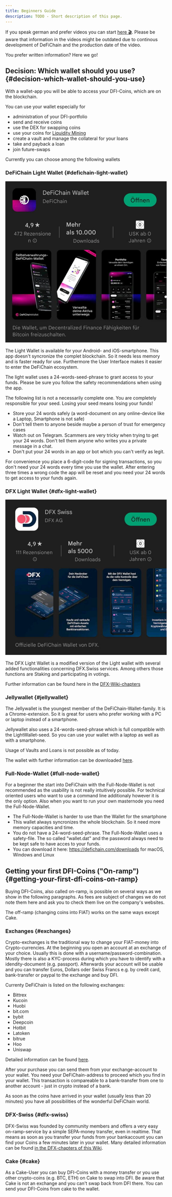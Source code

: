 ```yaml
---
title: Beginners Guide
description: TODO - Short description of this page.
---
```


If you speak german and prefer videos you can start [here 🎬](https://www.youtube.com/watch?v=q4MUebLlLzM&list=PLc-FB8e3YKYtju2G0O7bcUB1FE2t2SD0j). Please be aware that information in the videos might be outdated due to continous development of DeFiChain and the production date of the video.

You prefer written information? Here we go!

## Decision: Which wallet should you use? {#decision-which-wallet-should-you-use}

With a wallet-app you will be able to access your DFI-Coins, which are on the blockchain.

You can use your wallet especially for

- administration of your DFI-portfolio
- send and receive coins
- use the DEX for swapping coins
- use your coins for [Liquidity Mining](./Liquidity_Mining.md)
- create a vault and manage the collateral for your loans
- take and payback a loan
- join future-swaps

Currently you can choose among the following wallets

### DeFiChain Light Wallet {#defichain-light-wallet}

![](./../media/beginnersguide_EN_01.jpg)

The Light Wallet is available for your Android- and iOS-smartphone. This app doesn't syncronize the complet blockchain. So it needs less memory and is faster ready for use. Furthermore the User Interface makes it easier to enter the DeFiChain ecosystem.

The light wallet uses a 24-words-seed-phrase to grant access to your funds. Please be sure you follow the safety recommendations when using the app.

The following list is not a necessarily complete one. You are completely responsible for your seed. Losing your seed means losing your funds!

- Store your 24 words safely (a word-document on any online-device like a Laptop, Smartphone is not safe)
- Don't tell them to anyone beside maybe a person of trust for emergency cases
- Watch out on Telegram. Scammers are very tricky when trying to get your 24 words. Don't tell them anyone who writes you a private message in a chat.
- Don't put your 24 words in an app or bot which you can't verify as legit.

For convenience you place a 6-digit-code for signing transactions, so you don't need your 24 words every time you use the wallet. After entering three times a wrong code the app will be reset and you need your 24 words to get access to your funds again.

### DFX Light Wallet {#dfx-light-wallet}

![](./../media/beginnersguide_EN_02.jpg)

The DFX Light Wallet is a modified version of the Light wallet with several added functionalities concerning DFX.Swiss services. Among others those functions are Staking and participating in votings.

Further information can be found here in the [DFX-Wiki-chapters](./DFX_FAQ.md)

### Jellywallet {#jellywallet}

The Jellywallet is the youngest member of the DeFiChain-Wallet-family. It is a Chrome-extension. So it is great for users who prefer working with a PC or laptop instead of a smartphone.

Jellywallet also uses a 24-words-seed-phrase which is full compatible with the LightWallet-seed. So you can use your wallet with a laptop as well as with a smartphone.

Usage of Vaults and Loans is not possible as of today.

The wallet with further information can be downloaded [here](https://jellywallet.io/).

### Full-Node-Wallet {#full-node-wallet}

For a beginner the start into DeFiChain with the Full-Node-Wallet is not recommended as the usability is not really intuitively possible. For technical oriented users who want to use a command line additionaly however it is the only option. Also when you want to run your own masternode you need the Full-Node-Wallet.

-   The Full-Node-Wallet is harder to use than the Wallet for the smartphone
-   This wallet always syncronizes the whole blockchain. So it need more memory capacities and time.
-   You do not have a 24-word-seed-phrase. The Full-Node-Wallet uses a safety-file. The so called "wallet.dat" and the password always need to be kept safe to have acces to your funds.
-   You can download it here: <https://defichain.com/downloads> for macOS, Windows and Linux

## Getting your first DFI-Coins ("On-ramp") {#getting-your-first-dfi-coins-on-ramp}

Buying DFI-Coins, also called on-ramp, is possible on several ways as we show in the following paragraphs. As fees are subject of changes we do not note them here and ask you to check them live on the company's websites.

The off-ramp (changing coins into FIAT) works on the same ways except Cake.

### Exchanges {#exchanges}

Crypto-exchanges is the traditional way to change your FIAT-money into Crypto-currencies. At the beginning you open an account at an exchange of your choice. Usually this is done with a username/password-combination. Mostly there is also a KYC-process during which you have to identify with a idendity-document (e.g. passport). Afterwards your account will be usable and you can transfer Euros, Dollars oder Swiss Francs e.g. by credit card, bank-transfer or paypal to the exchange and buy DFI.

Currenty DeFiChain is listed on the following exchanges:

- Bittrex
- Kucoin
- Huobi
- bit.com
- bybit
- Deepcoin
- Hotbit
- Latoken
- bitrue
- Hoo
- Uniswap

Detailed information can be found [here](https://defichain-ecosystem.com/de/overview/exchanges/).

After your purchase you can send them from your exchange-account to your wallet. You need your DeFiChain-address to proceed which you find in your wallet. This transaction is compareable to a bank-transfer from one to another account - just in crypto instead of a bank.

As soon as the coins have arrived in your wallet (usually less than 20 minutes) you have all possibilities of the wonderful DeFiChain world.

### DFX-Swiss {#dfx-swiss}

DFX-Swiss was founded by community members and offers a very easy on-ramp-service by a simple SEPA-money transfer, even in realtime. That means as soon as you transfer your funds from your bankaccount you can find your Coins a few minutes later in your wallet. Many detailed information can be found [in the DFX-chapters of this Wiki](./DFX_FAQ.md).

### Cake {#cake}

As a Cake-User you can buy DFI-Coins with a money transfer or you use other crypto-coins (e.g. BTC, ETH) on Cake to swap into DFI. Be aware that Cake is not an exchange and you can't swap back from DFI there. You can send your DFI-Coins from cake to the wallet.
